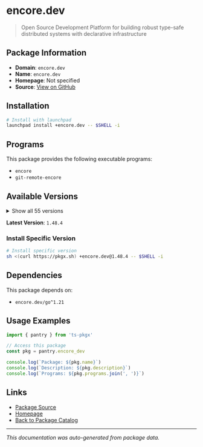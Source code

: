 # encore.dev

> Open Source Development Platform for building robust type-safe distributed systems with declarative infrastructure

## Package Information

- **Domain**: `encore.dev`
- **Name**: `encore.dev`
- **Homepage**: Not specified
- **Source**: [View on GitHub](https://github.com/pkgxdev/pantry/tree/main/projects/encore.dev/package.yml)

## Installation

```bash
# Install with launchpad
launchpad install +encore.dev -- $SHELL -i
```

## Programs

This package provides the following executable programs:

- `encore`
- `git-remote-encore`

## Available Versions

<details>
<summary>Show all 55 versions</summary>

- `1.48.4`, `1.48.3`, `1.48.2`, `1.48.0`, `1.47.0`
- `1.46.22`, `1.46.21`, `1.46.20`, `1.46.19`, `1.46.18`
- `1.46.17`, `1.46.16`, `1.46.15`, `1.46.14`, `1.46.13`
- `1.46.12`, `1.46.11`, `1.46.10`, `1.46.9`, `1.46.8`
- `1.46.7`, `1.46.6`, `1.46.5`, `1.46.4`, `1.46.2`
- `1.46.1`, `1.46.0`, `1.45.6`, `1.45.1`, `1.44.9`
- `1.44.4`, `1.44.0`, `1.43.9`, `1.43.7`, `1.43.3`
- `1.42.3`, `1.42.1`, `1.41.9`, `1.41.7`, `1.41.4`
- `1.41.3`, `1.41.1`, `1.40.0`, `1.39.0`, `1.38.0`
- `1.37.0`, `1.35.3`, `1.34.7`, `1.31.0`, `1.30.0`
- `1.29.2`, `1.28.0`, `1.27.0`, `1.26.0`, `1.25.0`

</details>

**Latest Version**: `1.48.4`

### Install Specific Version

```bash
# Install specific version
sh <(curl https://pkgx.sh) +encore.dev@1.48.4 -- $SHELL -i
```

## Dependencies

This package depends on:

- `encore.dev/go^1.21`

## Usage Examples

```typescript
import { pantry } from 'ts-pkgx'

// Access this package
const pkg = pantry.encore_dev

console.log(`Package: ${pkg.name}`)
console.log(`Description: ${pkg.description}`)
console.log(`Programs: ${pkg.programs.join(', ')}`)
```

## Links

- [Package Source](https://github.com/pkgxdev/pantry/tree/main/projects/encore.dev/package.yml)
- [Homepage](#)
- [Back to Package Catalog](../package-catalog.md)

---

*This documentation was auto-generated from package data.*
